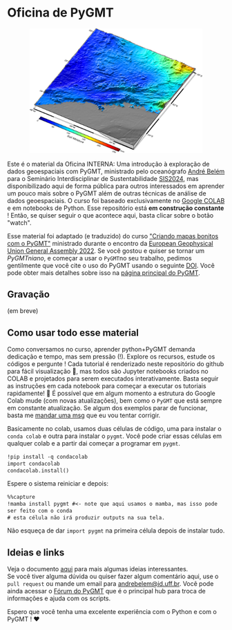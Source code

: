   
# Oficina de PyGMT

<p align="center">
  <img src="Datasets/3D_sample.png" alt="Descrição da Imagem" width="400">
</p>


Este é o material da Oficina INTERNA: Uma introdução à exploração de dados geoespaciais com PyGMT, ministrado pelo oceanógrafo [André Belém](https://github.com/andrebelem) para o Seminário Interdisciplinar de Sustentabilidade [SIS2024](https://www.even3.com.br/sis-2024/), mas disponibilizado aqui de forma pública para outros interessados em aprender um pouco mais sobre o PyGMT além de outras técnicas de análise de dados geoespaciais. O curso foi baseado exclusivamente no [Google COLAB](https://colab.google/) e em notebooks de Python. Esse repositório está **em construção constante** ! Então, se quiser seguir o que acontece aqui, basta clicar sobre o botão "watch".

Esse material foi adaptado (e traduzido) do curso ["Criando mapas bonitos com o PyGMT"](https://www.generic-mapping-tools.org/egu22pygmt/intro.html) ministrado durante o encontro da [European Geophysical Union General Assembly 2022](https://www.egu22.eu/). Se você gostou e quiser se tornar um *PyGMTniano*, e começar a usar o `PyGMT`no seu trabalho, pedimos gentilmente que você cite o uso do PyGMT usando o seguinte [DOI](https://doi.org/10.5281/zenodo.11062720). Você pode obter mais detalhes sobre isso na [página principal do PyGMT](https://www.pygmt.org/dev/index.html).

## Gravação
(em breve)

## Como usar todo esse material

Como conversamos no curso, aprender python+PyGMT demanda dedicação e tempo, mas sem pressão (!). Explore os recursos, estude os códigos e pergunte ! Cada tutorial é renderizado neste repositório do github para fácil visualização 👀, mas todos são Jupyter notebooks criados no COLAB e projetados para serem executados interativamente. Basta seguir as instruções em cada notebook para começar a executar os tutoriais rapidamente! 🚀 É possível que em algum momento a estrutura do Google Colab mude (com novas atualizações), bem como o `PyGMT` que está sempre em constante atualização. Se algum dos exemplos parar de funcionar, basta me [mandar uma msg](mailto:andrebelem@id.uff.br) que eu vou tentar corrigir.

Basicamente no colab, usamos duas células de código, uma para instalar o `conda colab` e outra para instalar o `pygmt`. Você pode criar essas células em qualquer colab e a partir dai começar a programar em `pygmt`.

```
!pip install -q condacolab
import condacolab
condacolab.install()
```
Espere o sistema reiniciar e depois:
```
%%capture
!mamba install pygmt #<- note que aqui usamos o mamba, mas isso pode ser feito com o conda
# esta célula não irá produzir outputs na sua tela.
```
Não esqueça de dar `import pygmt` na primeira célula depois de instalar tudo.

## Ideias e links

Veja o documento [aqui]([Datasets/](https://github.com/andrebelem/Oficina_PyGMT/blob/main/Links%20Ideias%20Dados%20e%20outros%20materiais.md)) para mais algumas ideias interessantes.<br>
Se você tiver alguma dúvida ou quiser fazer algum comentário aqui, use o `pull request` ou mande um email para [andrebelem@id.uff.br](mailto:andrebelem@id.uff.br). Você pode ainda acessar o [Fórum do PyGMT](https://forum.generic-mapping-tools.org/) que é o principal hub para troca de informações e ajuda com os scripts.

Espero que você tenha uma excelente experiência com o Python e com o PyGMT ! ❤️

